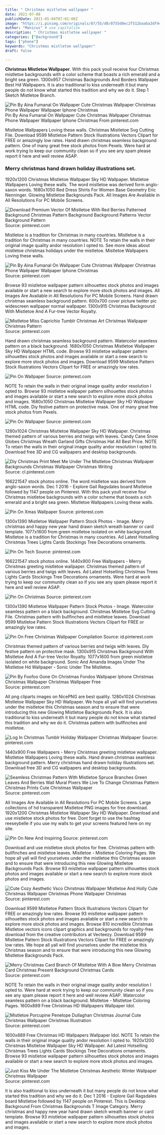 ```yaml
---
title: " Christmas mistletoe wallpaper "
date: 2021-07-08
publishDate: 2021-05-04T07:01:06Z
image: "https://i.pinimg.com/originals/87/55/d8/8755d8ec2f512baaba3df440536db770.jpg"
author: "Manicus" # use capitalize
description: " Christmas mistletoe wallpaper "
categories: ["Background"]
tags: ["phone"]
keywords: "Christmas mistletoe wallpaper"
draft: false

---
```



**Christmas Mistletoe Wallpaper**. With this pack youll receive four Christmas mistletoe backgrounds with a color scheme that boasts a rich emerald and a bright sea green. 1300x957 Christmas Backgrounds And Borders Wallpaper Best Hd Wallpapers. It is also traditional to kiss underneath it but many people do not know what started this tradition and why we do it. Step 1 Sketch Mistletoe Branch.

![Pin By Aina Fumanal On Wallpaper Cute Christmas Wallpaper Christmas Phone Wallpaper Wallpaper Iphone Christmas](https://i.pinimg.com/originals/63/d0/b9/63d0b91b0ee552a0a61b63002a29168d.jpg "Pin By Aina Fumanal On Wallpaper Cute Christmas Wallpaper Christmas Phone Wallpaper Wallpaper Iphone Christmas")
Pin By Aina Fumanal On Wallpaper Cute Christmas Wallpaper Christmas Phone Wallpaper Wallpaper Iphone Christmas From pinterest.com


Mistletoe Wallpapers Loving these walls. Christmas Mistletoe Svg Cutting File. Download 9599 Mistletoe Pattern Stock Illustrations Vectors Clipart for FREE or amazingly low rates. Hand drawn christmas seamless background pattern. One of many great free stock photos from Pexels. Were hard at work trying to keep our community clean so if you see any spam please report it here and well review ASAP.

### Merry christmas hand drawn holiday illustrations set.

1920x1200 Christmas Mistletoe Wallpaper Sky HD Wallpaper. Mistletoe Wallpapers Loving these walls. The word mistletoe was derived form anglo-saxon words. 1680x1050 Red Dress Shirts For Women Base Geometry Eric Nenninger. Glowing Mistletoe Backgrounds Pack. All Images Are Available in All Resolutions For PC Mobile Screens.


![Download Premium Vector Of Mistletoe With Red Berries Patterned Background Christmas Pattern Background Background Patterns Vector Background Pattern](https://i.pinimg.com/originals/5b/f4/1a/5bf41a4309ed2d97e5b92ec421747cb2.jpg "Download Premium Vector Of Mistletoe With Red Berries Patterned Background Christmas Pattern Background Background Patterns Vector Background Pattern")
Source: pinterest.com

Mistletoe is a tradition for Christmas in many countries. Mistletoe is a tradition for Christmas in many countries. NOTE To retain the walls in their original image quality andor resolution I opted to. See more ideas about mistletoe christmas holidays under the mistletoe. Mistletoe Wallpapers Loving these walls.

![Pin By Aina Fumanal On Wallpaper Cute Christmas Wallpaper Christmas Phone Wallpaper Wallpaper Iphone Christmas](https://i.pinimg.com/originals/63/d0/b9/63d0b91b0ee552a0a61b63002a29168d.jpg "Pin By Aina Fumanal On Wallpaper Cute Christmas Wallpaper Christmas Phone Wallpaper Wallpaper Iphone Christmas")
Source: pinterest.com

Browse 93 mistletoe wallpaper pattern silhouettes stock photos and images available or start a new search to explore more stock photos and images. All Images Are Available in All Resolutions For PC Mobile Screens. Hand drawn christmas seamless background pattern. 600x700 cover picture twitter pic widescreen wallpaper normal wallpaper. 1300x915 Christmas Background With Mistletoe And A Fur-tree Vector Royalty.

![Mistletoe Miss Caprichio Tumblr Christmas Art Christmas Wallpaper Christmas Pattern](https://i.pinimg.com/originals/45/94/c7/4594c714c69c51d94859bc98680aec9a.png "Mistletoe Miss Caprichio Tumblr Christmas Art Christmas Wallpaper Christmas Pattern")
Source: pinterest.com

Hand drawn christmas seamless background pattern. Watercolor seamless pattern on a black background. 1680x1050 Christmas Mistletoe Wallpaper Sky HD Wallpaper HTML code. Browse 93 mistletoe wallpaper pattern silhouettes stock photos and images available or start a new search to explore more stock photos and images. Download 9599 Mistletoe Pattern Stock Illustrations Vectors Clipart for FREE or amazingly low rates.

![Pin On Wallpaper](https://i.pinimg.com/originals/13/96/51/1396513e9e4642d85443a22677c3005a.png "Pin On Wallpaper")
Source: pinterest.com

NOTE To retain the walls in their original image quality andor resolution I opted to. Browse 93 mistletoe wallpaper pattern silhouettes stock photos and images available or start a new search to explore more stock photos and images. 1680x1050 Christmas Mistletoe Wallpaper Sky HD Wallpaper HTML code. Diy festive pattern on protective mask. One of many great free stock photos from Pexels.

![Pin On Wallpaper](https://i.pinimg.com/originals/cc/72/08/cc72086f7dec843ccdfb31093c3f13ba.jpg "Pin On Wallpaper")
Source: pinterest.com

1280x1024 Christmas Mistletoe Wallpaper Sky HD Wallpaper. Christmas themed pattern of various berries and twigs with leaves. Candy Cane Snow Globes Christmas Wreath Garland Gifts Christmas Hat All Best Price. NOTE To retain the walls in their original image quality andor resolution I opted to. Download free 3D and CG wallpapers and desktop backgrounds.

![Diy Christmas Print Meet Me Under The Mistletoe Christmas Wallpaper Backgrounds Christmas Wallpaper Christmas Writing](https://i.pinimg.com/originals/a9/3c/88/a93c885851eedec9b7b1ddc300407fd8.jpg "Diy Christmas Print Meet Me Under The Mistletoe Christmas Wallpaper Backgrounds Christmas Wallpaper Christmas Writing")
Source: cl.pinterest.com

166221547 stock photos online. The word mistletoe was derived form anglo-saxon words. Dec 1 2016 - Explore Gail Ragsdales board Mistletoe followed by 1147 people on Pinterest. With this pack youll receive four Christmas mistletoe backgrounds with a color scheme that boasts a rich emerald and a bright sea green. Mistletoe Wallpapers Loving these walls.

![Pin On Xmas Wallpaper](https://i.pinimg.com/474x/41/9e/45/419e4501771bd2a1e6c0f7c0c0e84cb5.jpg "Pin On Xmas Wallpaper")
Source: pinterest.com

1300x1390 Mistletoe Wallpaper Pattern Stock Photos - Image. Merry christmas and happy new year hand drawn sketch wreath banner or card template. 1077x1600 from green mistletoe isolated on white background. Mistletoe is a tradition for Christmas in many countries. Ad Latest Hotselling Christmas Trees Lights Cards Stockings Tree Decorations ornaments.

![Pin On Tech](https://i.pinimg.com/originals/bd/b3/de/bdb3ded8b8ab50675f451f14cbdd1a39.jpg "Pin On Tech")
Source: pinterest.com

166221547 stock photos online. 1440x900 Free Wallpapers - Merry Christmas greeting mistletoe wallpaper. Christmas themed pattern of various berries and twigs with leaves. Ad Latest Hotselling Christmas Trees Lights Cards Stockings Tree Decorations ornaments. Were hard at work trying to keep our community clean so if you see any spam please report it here and well review ASAP.

![Pin On Christmas](https://i.pinimg.com/originals/17/e8/b4/17e8b452a29e32bf91ff4d3684c6faff.jpg "Pin On Christmas")
Source: pinterest.com

1300x1390 Mistletoe Wallpaper Pattern Stock Photos - Image. Watercolor seamless pattern on a black background. Christmas Mistletoe Svg Cutting File. Christmas pattern with bullfinches and mistletoe leaves. Download 9599 Mistletoe Pattern Stock Illustrations Vectors Clipart for FREE or amazingly low rates.

![Pin On Free Christmas Wallpaper Compilation](https://i.pinimg.com/originals/33/26/23/33262325b2645d1ca84b7b10c500c1ab.jpg "Pin On Free Christmas Wallpaper Compilation")
Source: id.pinterest.com

Christmas themed pattern of various berries and twigs with leaves. Diy festive pattern on protective mask. 1300x915 Christmas Background With Mistletoe And A Fur-tree Vector Royalty. 1077x1600 from green mistletoe isolated on white background. Sonic And Amanda Images Under The Mistletoe Hd Wallpaper - Sonic Under The Mistletoe.

![Pin By Foofoo Gone On Christmas Fondos Wallpaper Iphone Christmas Christmas Wallpaper Christmas Wallpaper Free](https://i.pinimg.com/736x/c1/6a/db/c16adb6d560aaa1693a6c4929f20acd7.jpg "Pin By Foofoo Gone On Christmas Fondos Wallpaper Iphone Christmas Christmas Wallpaper Christmas Wallpaper Free")
Source: pinterest.com

All png cliparts images on NicePNG are best quality. 1280x1024 Christmas Mistletoe Wallpaper Sky HD Wallpaper. We hope all yall will find yourselves under the mistletoe this Christmas season and to ensure that were introducing this new Glowing Mistletoe Backgrounds Pack. It is also traditional to kiss underneath it but many people do not know what started this tradition and why we do it. Christmas pattern with bullfinches and mistletoe.

![Log In Christmas Tumblr Holiday Wallpaper Christmas Wallpaper](https://i.pinimg.com/originals/71/e8/56/71e8566faa9380122a4b01134818a0c6.jpg "Log In Christmas Tumblr Holiday Wallpaper Christmas Wallpaper")
Source: pinterest.com

1440x900 Free Wallpapers - Merry Christmas greeting mistletoe wallpaper. Mistletoe Wallpapers Loving these walls. Hand drawn christmas seamless background pattern. Merry christmas hand drawn holiday illustrations set. Download free 3D and CG wallpapers and desktop backgrounds.

![Seamless Christmas Pattern With Mistletoe Spruce Branches Green Leaves And Berries Wall Mural Pixers We Live To Change Christmas Pattern Christmas Prints Cute Christmas Wallpaper](https://i.pinimg.com/originals/99/55/3b/99553b22d6686e2bad58754f6744b1c2.jpg "Seamless Christmas Pattern With Mistletoe Spruce Branches Green Leaves And Berries Wall Mural Pixers We Live To Change Christmas Pattern Christmas Prints Cute Christmas Wallpaper")
Source: pinterest.com

All Images Are Available in All Resolutions For PC Mobile Screens. Large collections of hd transparent Mistletoe PNG images for free download. 1920x1200 Christmas Mistletoe Wallpaper Sky HD Wallpaper. Download and use mistletoe stock photos for free. Dont forget to use the hashtag reeseybelle if you use my walls to get your screens featured here on my site.

![Pin On New And Inspiring](https://i.pinimg.com/originals/ec/94/15/ec94158b2f9e7c63465ea2536e3a2fbc.jpg "Pin On New And Inspiring")
Source: pinterest.com

Download and use mistletoe stock photos for free. Christmas pattern with bullfinches and mistletoe leaves. Mistletoe - Mistletoe Coloring Pages. We hope all yall will find yourselves under the mistletoe this Christmas season and to ensure that were introducing this new Glowing Mistletoe Backgrounds Pack. Browse 93 mistletoe wallpaper pattern silhouettes stock photos and images available or start a new search to explore more stock photos and images.

![Cute Cozy Aesthetic Vsco Christmas Wallpaper Mistletoe And Holly Cute Christmas Wallpaper Christmas Phone Wallpaper Christmas](https://i.pinimg.com/originals/07/e7/3c/07e73ce2163b9818437a05531a3b4736.png "Cute Cozy Aesthetic Vsco Christmas Wallpaper Mistletoe And Holly Cute Christmas Wallpaper Christmas Phone Wallpaper Christmas")
Source: pinterest.com

Download 9599 Mistletoe Pattern Stock Illustrations Vectors Clipart for FREE or amazingly low rates. Browse 93 mistletoe wallpaper pattern silhouettes stock photos and images available or start a new search to explore more stock photos and images. Browse 810 incredible Christmas Mistletoe vectors icons clipart graphics and backgrounds for royalty-free download from the creative contributors at Vecteezy. Download 9599 Mistletoe Pattern Stock Illustrations Vectors Clipart for FREE or amazingly low rates. We hope all yall will find yourselves under the mistletoe this Christmas season and to ensure that were introducing this new Glowing Mistletoe Backgrounds Pack.

![Merry Christmas Card Branch Of Mistletoe With A Bow Merry Christmas Card Christmas Present Background Christmas Cards](https://i.pinimg.com/originals/3d/33/06/3d33065a8e5d64df5a11ea2d7ce17f04.png "Merry Christmas Card Branch Of Mistletoe With A Bow Merry Christmas Card Christmas Present Background Christmas Cards")
Source: pinterest.com

NOTE To retain the walls in their original image quality andor resolution I opted to. Were hard at work trying to keep our community clean so if you see any spam please report it here and well review ASAP. Watercolor seamless pattern on a black background. Mistletoe - Mistletoe Coloring Pages. 1600x889 Free Christmas HD Wallpapers Wallpaper Idol.

![Mistletoe Porcupine Penelope Dullaghan Christmas Journal Cute Christmas Wallpaper Christmas Illustration](https://i.pinimg.com/originals/23/a9/22/23a922ffcb623a485931b2cdfd332c15.gif "Mistletoe Porcupine Penelope Dullaghan Christmas Journal Cute Christmas Wallpaper Christmas Illustration")
Source: pinterest.com

1600x889 Free Christmas HD Wallpapers Wallpaper Idol. NOTE To retain the walls in their original image quality andor resolution I opted to. 1920x1200 Christmas Mistletoe Wallpaper Sky HD Wallpaper. Ad Latest Hotselling Christmas Trees Lights Cards Stockings Tree Decorations ornaments. Browse 93 mistletoe wallpaper pattern silhouettes stock photos and images available or start a new search to explore more stock photos and images.

![Just Kiss Me Under The Mistletoe Christmas Aesthetic Winter Wallpaper Christmas Wallpaper](https://i.pinimg.com/originals/87/55/d8/8755d8ec2f512baaba3df440536db770.jpg "Just Kiss Me Under The Mistletoe Christmas Aesthetic Winter Wallpaper Christmas Wallpaper")
Source: pinterest.com

It is also traditional to kiss underneath it but many people do not know what started this tradition and why we do it. Dec 1 2016 - Explore Gail Ragsdales board Mistletoe followed by 1147 people on Pinterest. This is Desktop Background From Christmas Backgrounds T Image Category. Merry christmas and happy new year hand drawn sketch wreath banner or card template. Browse 93 mistletoe wallpaper pattern silhouettes stock photos and images available or start a new search to explore more stock photos and images.

